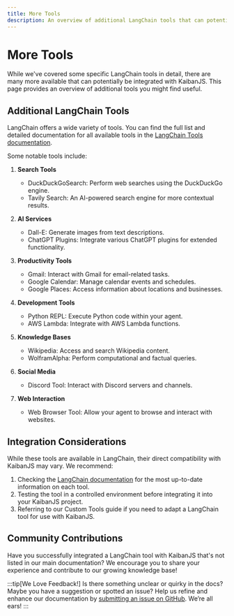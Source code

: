```yaml
---
title: More Tools
description: An overview of additional LangChain tools that can potentially enhance your AI agents' capabilities in KaibanJS.
---
```


# More Tools

While we've covered some specific LangChain tools in detail, there are many more available that can potentially be integrated with KaibanJS. This page provides an overview of additional tools you might find useful.

## Additional LangChain Tools

LangChain offers a wide variety of tools. You can find the full list and detailed documentation for all available tools in the [LangChain Tools documentation](https://js.langchain.com/v0.2/docs/integrations/tools/).

Some notable tools include:

1. **Search Tools**
   - DuckDuckGoSearch: Perform web searches using the DuckDuckGo engine.
   - Tavily Search: An AI-powered search engine for more contextual results.

2. **AI Services**
   - Dall-E: Generate images from text descriptions.
   - ChatGPT Plugins: Integrate various ChatGPT plugins for extended functionality.

3. **Productivity Tools**
   - Gmail: Interact with Gmail for email-related tasks.
   - Google Calendar: Manage calendar events and schedules.
   - Google Places: Access information about locations and businesses.

4. **Development Tools**
   - Python REPL: Execute Python code within your agent.
   - AWS Lambda: Integrate with AWS Lambda functions.

5. **Knowledge Bases**
   - Wikipedia: Access and search Wikipedia content.
   - WolframAlpha: Perform computational and factual queries.

6. **Social Media**
   - Discord Tool: Interact with Discord servers and channels.

7. **Web Interaction**
   - Web Browser Tool: Allow your agent to browse and interact with websites.

## Integration Considerations

While these tools are available in LangChain, their direct compatibility with KaibanJS may vary. We recommend:

1. Checking the [LangChain documentation](https://js.langchain.com/v0.2/docs/integrations/tools/) for the most up-to-date information on each tool.
2. Testing the tool in a controlled environment before integrating it into your KaibanJS project.
3. Referring to our Custom Tools guide if you need to adapt a LangChain tool for use with KaibanJS.

## Community Contributions

Have you successfully integrated a LangChain tool with KaibanJS that's not listed in our main documentation? We encourage you to share your experience and contribute to our growing knowledge base!

:::tip[We Love Feedback!]
Is there something unclear or quirky in the docs? Maybe you have a suggestion or spotted an issue? Help us refine and enhance our documentation by [submitting an issue on GitHub](https://github.com/kaiban-ai/KaibanJS/issues). We’re all ears!
:::
